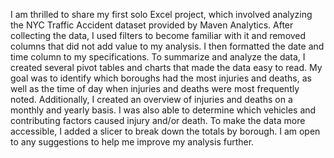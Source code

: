 I am thrilled to share my first solo Excel project, which involved analyzing the NYC Traffic Accident dataset provided by Maven Analytics. After collecting the data, I used filters to become familiar with it and removed columns that did not add value to my analysis. I then formatted the date and time column to my specifications.
To summarize and analyze the data, I created several pivot tables and charts that made the data easy to read. My goal was to identify which boroughs had the most injuries and deaths, as well as the time of day when injuries and deaths were most frequently noted. Additionally, I created an overview of injuries and deaths on a monthly and yearly basis. I was also able to determine which vehicles and contributing factors caused injury and/or death.
To make the data more accessible, I added a slicer to break down the totals by borough. I am open to any suggestions to help me improve my analysis further.
